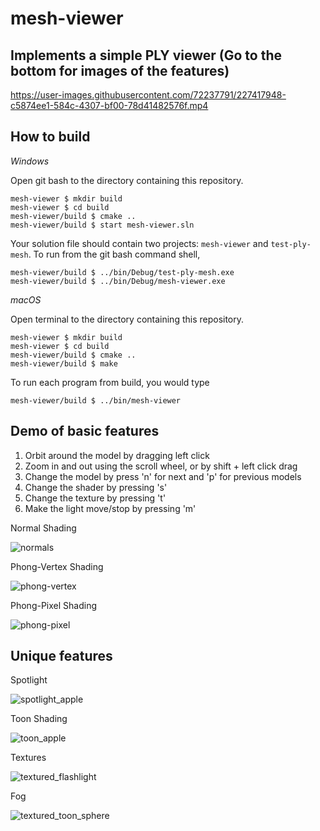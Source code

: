 # mesh-viewer

## Implements a simple PLY viewer (Go to the bottom for images of the features)

https://user-images.githubusercontent.com/72237791/227417948-c5874ee1-584c-4307-bf00-78d41482576f.mp4


## How to build

*Windows*

Open git bash to the directory containing this repository.

```
mesh-viewer $ mkdir build
mesh-viewer $ cd build
mesh-viewer/build $ cmake ..
mesh-viewer/build $ start mesh-viewer.sln
```

Your solution file should contain two projects: `mesh-viewer` and `test-ply-mesh`.
To run from the git bash command shell, 

```
mesh-viewer/build $ ../bin/Debug/test-ply-mesh.exe
mesh-viewer/build $ ../bin/Debug/mesh-viewer.exe
```

*macOS*

Open terminal to the directory containing this repository.

```
mesh-viewer $ mkdir build
mesh-viewer $ cd build
mesh-viewer/build $ cmake ..
mesh-viewer/build $ make
```

To run each program from build, you would type

```
mesh-viewer/build $ ../bin/mesh-viewer
```

## Demo of basic features

1. Orbit around the model by dragging left click
2. Zoom in and out using the scroll wheel, or by shift + left click drag
3. Change the model by press 'n' for next and 'p' for previous models
4. Change the shader by pressing 's'
5. Change the texture by pressing 't'
6. Make the light move/stop by pressing 'm'

Normal Shading

![normals](https://user-images.githubusercontent.com/72237791/227417854-d678e4f1-69e8-43a8-b309-eac2dbef75df.png)

Phong-Vertex Shading

![phong-vertex](https://user-images.githubusercontent.com/72237791/227417866-2bac79c3-471b-4dd8-8e9a-f1f412c750ed.png)

Phong-Pixel Shading

![phong-pixel](https://user-images.githubusercontent.com/72237791/227417862-aadf6097-905b-4c7a-9845-7d7e49c53ffa.png)


## Unique features

Spotlight

![spotlight_apple](https://user-images.githubusercontent.com/72237791/227418252-b3291633-623d-428d-949c-e9adfe197b0d.png)

Toon Shading

![toon_apple](https://user-images.githubusercontent.com/72237791/227418292-e30afe44-acc8-4fb6-88e5-4218fcbfeba9.png)

Textures

![textured_flashlight](https://user-images.githubusercontent.com/72237791/227418352-0f04dcc4-1eae-4c16-ad4f-302f06cf1ac3.png)

Fog

![textured_toon_sphere](https://user-images.githubusercontent.com/72237791/227418317-ee432361-39c6-4493-8c47-7ecd71663c78.png)

